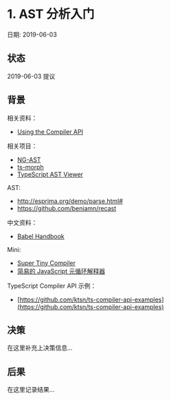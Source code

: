 # 1. AST 分析入门

日期: 2019-06-03

## 状态

2019-06-03 提议

## 背景

相关资料：

 - [Using the Compiler API](https://github.com/Microsoft/TypeScript/wiki/Using-the-Compiler-API)

相关项目：

 - [NG-AST](https://github.com/mgechev/ngast)
 - [ts-morph](https://github.com/dsherret/ts-morph)
 - [TypeScript AST Viewer](https://github.com/dsherret/ts-ast-viewer)

AST:

 - http://esprima.org/demo/parse.html#
 - https://github.com/benjamn/recast
 
中文资料：

 - [Babel Handbook](https://github.com/jamiebuilds/babel-handbook)

Mini:

 - [Super Tiny Compiler](https://github.com/jamiebuilds/the-super-tiny-compiler)
 - [简易的 JavaScript 元循环解释器](https://github.com/bramblex/jsjs)

TypeScript Compiler API 示例：

 - [https://github.com/ktsn/ts-compiler-api-examples](https://github.com/ktsn/ts-compiler-api-examples)

## 决策

在这里补充上决策信息...

## 后果

在这里记录结果...
